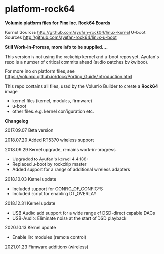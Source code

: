 # platform-rock64

**Volumio platform files for Pine Inc. Rock64 Boards**

Kernel Sources
http://github.com/ayufan-rock64/linux-kernel
U-boot Sources
http://github.com/ayufan-rock64/linux-u-boot

**Still Work-In-Proress, more info to be supplied....**

This version is not using the rockchip kernel and u-boot repos yet.
Ayufan's repo is a number of critical commits ahead (audio patches by kwiboo).

For more ino on platform files, see https://volumio.github.io/docs/Porting_Guide/Introduction.html

This repo contains all files, used by the Volumio Builder to create a **Rock64** image

- kernel files (kernel, modules, firmware)
- u-boot
- other files. e.g. kernel configuration etc.

**Changelog**

2017.09.07  Beta version

2018.07.20  Added RT5370 wireless support

2018.09.29  Kernel upgrade, remains work-in-progress

- Upgraded to Ayufan's kernel 4.4.138+
- Replaced u-boot by rockchip master
- Added support for a range of additional wireless adapters

2018.10.03	Kernel update

- Included support for CONFIG_OF_CONFIGFS
- Included script for enabling DT_OVERLAY

2018.12.31	Kernel update

- USB Audio: add support for a wide range of DSD-direct capable DACs
- USB-Audio: Eliminate noise at the start of DSD playback

2020.10.13	Kernel update

- Enable lirc modules (remote control)

2021.01.23  Firmware additions (wireless)













